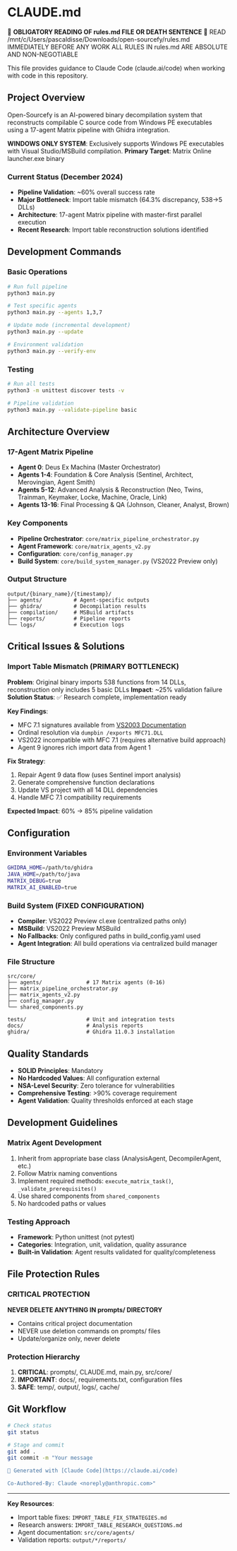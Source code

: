 # CLAUDE.md

🚨 **OBLIGATORY READING OF rules.md FILE OR DEATH SENTENCE** 🚨
READ /mnt/c/Users/pascaldisse/Downloads/open-sourcefy/rules.md IMMEDIATELY BEFORE ANY WORK
ALL RULES IN rules.md ARE ABSOLUTE AND NON-NEGOTIABLE

This file provides guidance to Claude Code (claude.ai/code) when working with code in this repository.

## Project Overview

Open-Sourcefy is an AI-powered binary decompilation system that reconstructs compilable C source code from Windows PE executables using a 17-agent Matrix pipeline with Ghidra integration.

**WINDOWS ONLY SYSTEM**: Exclusively supports Windows PE executables with Visual Studio/MSBuild compilation.
**Primary Target**: Matrix Online launcher.exe binary

### Current Status (December 2024)
- **Pipeline Validation**: ~60% overall success rate
- **Major Bottleneck**: Import table mismatch (64.3% discrepancy, 538→5 DLLs)
- **Architecture**: 17-agent Matrix pipeline with master-first parallel execution
- **Recent Research**: Import table reconstruction solutions identified

## Development Commands

### Basic Operations
```bash
# Run full pipeline
python3 main.py

# Test specific agents
python3 main.py --agents 1,3,7

# Update mode (incremental development)  
python3 main.py --update

# Environment validation
python3 main.py --verify-env
```

### Testing
```bash
# Run all tests
python3 -m unittest discover tests -v

# Pipeline validation
python3 main.py --validate-pipeline basic
```

## Architecture Overview

### 17-Agent Matrix Pipeline
- **Agent 0**: Deus Ex Machina (Master Orchestrator)
- **Agents 1-4**: Foundation & Core Analysis (Sentinel, Architect, Merovingian, Agent Smith)
- **Agents 5-12**: Advanced Analysis & Reconstruction (Neo, Twins, Trainman, Keymaker, Locke, Machine, Oracle, Link)
- **Agents 13-16**: Final Processing & QA (Johnson, Cleaner, Analyst, Brown)

### Key Components
- **Pipeline Orchestrator**: `core/matrix_pipeline_orchestrator.py`
- **Agent Framework**: `core/matrix_agents_v2.py`
- **Configuration**: `core/config_manager.py`
- **Build System**: `core/build_system_manager.py` (VS2022 Preview only)

### Output Structure
```
output/{binary_name}/{timestamp}/
├── agents/          # Agent-specific outputs
├── ghidra/          # Decompilation results
├── compilation/     # MSBuild artifacts
├── reports/         # Pipeline reports
└── logs/            # Execution logs
```

## Critical Issues & Solutions

### Import Table Mismatch (PRIMARY BOTTLENECK)
**Problem**: Original binary imports 538 functions from 14 DLLs, reconstruction only includes 5 basic DLLs
**Impact**: ~25% validation failure
**Solution Status**: ✅ Research complete, implementation ready

**Key Findings**:
- MFC 7.1 signatures available from [VS2003 Documentation](https://www.microsoft.com/en-us/download/details.aspx?id=55979)
- Ordinal resolution via `dumpbin /exports MFC71.DLL`
- VS2022 incompatible with MFC 7.1 (requires alternative build approach)
- Agent 9 ignores rich import data from Agent 1

**Fix Strategy**: 
1. Repair Agent 9 data flow (uses Sentinel import analysis)
2. Generate comprehensive function declarations
3. Update VS project with all 14 DLL dependencies
4. Handle MFC 7.1 compatibility requirements

**Expected Impact**: 60% → 85% pipeline validation

## Configuration

### Environment Variables
```bash
GHIDRA_HOME=/path/to/ghidra
JAVA_HOME=/path/to/java
MATRIX_DEBUG=true
MATRIX_AI_ENABLED=true
```

### Build System (FIXED CONFIGURATION)
- **Compiler**: VS2022 Preview cl.exe (centralized paths only)
- **MSBuild**: VS2022 Preview MSBuild
- **No Fallbacks**: Only configured paths in build_config.yaml used
- **Agent Integration**: All build operations via centralized build manager

### File Structure
```
src/core/
├── agents/              # 17 Matrix agents (0-16)
├── matrix_pipeline_orchestrator.py
├── matrix_agents_v2.py
├── config_manager.py
└── shared_components.py

tests/                   # Unit and integration tests
docs/                    # Analysis reports
ghidra/                  # Ghidra 11.0.3 installation
```

## Quality Standards

- **SOLID Principles**: Mandatory
- **No Hardcoded Values**: All configuration external
- **NSA-Level Security**: Zero tolerance for vulnerabilities
- **Comprehensive Testing**: >90% coverage requirement
- **Agent Validation**: Quality thresholds enforced at each stage

## Development Guidelines

### Matrix Agent Development
1. Inherit from appropriate base class (AnalysisAgent, DecompilerAgent, etc.)
2. Follow Matrix naming conventions
3. Implement required methods: `execute_matrix_task()`, `_validate_prerequisites()`
4. Use shared components from `shared_components`
5. No hardcoded paths or values

### Testing Approach
- **Framework**: Python unittest (not pytest)
- **Categories**: Integration, unit, validation, quality assurance
- **Built-in Validation**: Agent results validated for quality/completeness

## File Protection Rules

### CRITICAL PROTECTION
**NEVER DELETE ANYTHING IN prompts/ DIRECTORY**
- Contains critical project documentation
- NEVER use deletion commands on prompts/ files
- Update/organize only, never delete

### Protection Hierarchy
1. **CRITICAL**: prompts/, CLAUDE.md, main.py, src/core/
2. **IMPORTANT**: docs/, requirements.txt, configuration files
3. **SAFE**: temp/, output/, logs/, cache/

## Git Workflow

```bash
# Check status
git status

# Stage and commit
git add .
git commit -m "Your message

🤖 Generated with [Claude Code](https://claude.ai/code)

Co-Authored-By: Claude <noreply@anthropic.com>"
```

---

**Key Resources**:
- Import table fixes: `IMPORT_TABLE_FIX_STRATEGIES.md`
- Research answers: `IMPORT_TABLE_RESEARCH_QUESTIONS.md`
- Agent documentation: `src/core/agents/`
- Validation reports: `output/*/reports/`